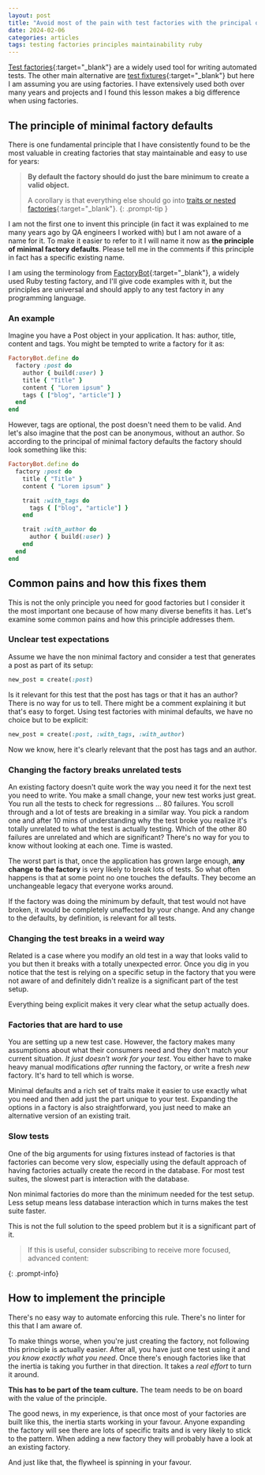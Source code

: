 ```yaml
---
layout: post
title: "Avoid most of the pain with test factories with the principal of minimal defaults"
date: 2024-02-06
categories: articles
tags: testing factories principles maintainability ruby
---
```


[Test factories](https://thoughtbot.com/blog/why-factories){:target="\_blank"} are a widely used tool for writing automated tests. The other main alternative are [test fixtures](https://guides.rubyonrails.org/testing.html#the-low-down-on-fixtures){:target="\_blank"} but here I am assuming you are using factories. I have extensively used both over many years and projects and I found this lesson makes a big difference when using factories.

## The principle of minimal factory defaults

There is one fundamental principle that I have consistently found to be the most valuable in creating factories that stay maintainable and easy to use for years:

> **By default the factory should do just the bare minimum to create a valid object.**
>
> A corollary is that  everything else should go into [traits or nested factories](https://www.codewithjason.com/factory-bot-traits-vs-nested-factories/){:target="\_blank"}.
{: .prompt-tip }

I am not the first one to invent this principle (in fact it was explained to me many years ago by QA engineers I worked with) but I am not aware of a name for it. To make it easier to refer to it I will name it now as **the principle of minimal factory defaults**. Please tell me in the comments if this principle in fact has a specific existing name.

I am using the terminology from [FactoryBot](https://thoughtbot.github.io/factory_bot/){:target="\_blank"}, a widely used Ruby testing factory, and I'll give code examples with it, but the principles are universal and should apply to any test factory in any programming language.

### An example

Imagine you have a Post object in your application. It has: author, title, content and tags. You might be tempted to write a factory for it as:

```ruby
FactoryBot.define do
  factory :post do
    author { build(:user) }
    title { "Title" }
    content { "Lorem ipsum" }
    tags { ["blog", "article"] }
  end
end
```

However, tags are optional, the post doesn't need them to be valid. And let's also imagine that the post can be anonymous, without an author. So according to the principal of minimal factory defaults the factory should look something like this:

```ruby
FactoryBot.define do
  factory :post do
    title { "Title" }
    content { "Lorem ipsum" }

    trait :with_tags do
      tags { ["blog", "article"] }
    end

    trait :with_author do
      author { build(:user) }
    end
  end
end
```

## Common pains and how this fixes them

This is not the only principle you need for good factories but I consider it the most important one because of how many diverse benefits it has.
Let's examine some common pains and how this principle addresses them.

### Unclear test expectations

Assume we have the non minimal factory and consider a test that generates a post as part of its setup:
```ruby
new_post = create(:post)
```
Is it relevant for this test that the post has tags or that it has an author? There is no way for us to tell. There might be a comment explaining it but that's easy to forget. Using test factories with minimal defaults, we have no choice but to be explicit:
```ruby
new_post = create(:post, :with_tags, :with_author)
```
Now we know, here it's clearly relevant that the post has tags and an author.
### Changing the factory breaks unrelated tests

An existing factory doesn't quite work the way you need it for the next test you need to write. You make a small change, your new test works just great. You run all the tests to check for regressions ... 80 failures. You scroll through and a lot of tests are breaking in a similar way. You pick a random one and after 10 mins of understanding why the test broke you realize it's totally unrelated to what the test is actually testing. Which of the other 80 failures are unrelated and which are significant? There's no way for you to know without looking at each one. Time is wasted.

The worst part is that, once the application has grown large enough, **any change to the factory** is very likely to break lots of tests. So what often happens is that at some point no one touches the defaults. They become an unchangeable legacy that everyone works around.

If the factory was doing the minimum by default, that test would not have broken, it would be completely unaffected by your change. And any change to the defaults, by definition, is relevant for all tests.

### Changing the test breaks in a weird way

Related is a case where you modify an old test in a way that looks valid to you but then it breaks with a totally unexpected error. Once you dig in you notice that the test is relying on a specific setup in the factory that you were not aware of and definitely didn't realize is a significant part of the test setup.

Everything being explicit makes it very clear what the setup actually does.

### Factories that are hard to use

You are setting up a new test case. However, the factory makes many assumptions about what their consumers need and they don't match your current situation. *It just doesn't work for your test*. You either have to make heavy manual modifications *after* running the factory, or write a fresh *new* factory. It's hard to tell which is worse.

Minimal defaults and a rich set of traits make it easier to use exactly what you need and then add just the part unique to your test. Expanding the options in a factory is also straightforward, you just need to make an alternative version of an existing trait.

### Slow tests

One of the big arguments for using fixtures instead of factories is that factories can become very slow, especially using the default approach of having factories actually create the record in the database. For most test suites, the slowest part is interaction with the database.

Non minimal factories do more than the minimum needed for the test setup. Less setup means less database interaction which in turns makes the test suite faster.

This is not the full solution to the speed problem but it is a significant part of it.

> If this is useful, consider subscribing to receive more focused, advanced content:
> <script async data-uid="eee193b17b" src="https://thoughtful-producer-2834.ck.page/eee193b17b/index.js"></script>
{: .prompt-info}

## How to implement the principle

There's no easy way to automate enforcing this rule. There's no linter for this that I am aware of.

To make things worse, when you're just creating the factory, not following this principle is actually easier. After all, you have just one test using it and *you know exactly what you need*. Once there's enough factories like that the inertia is taking you further in that direction. It takes a *real effort* to turn it around.

**This has to be part of the team culture.** The team needs to be on board with the value of the principle.

The good news, in my experience, is that once most of your factories are built like this, the inertia starts working in your favour. Anyone expanding the factory will see there are lots of specific traits and is very likely to stick to the pattern. When adding a new factory they will probably have a look at an existing factory.

And just like that, the flywheel is spinning in your favour.
